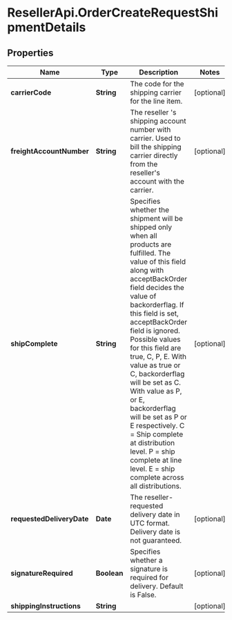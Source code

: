 # ResellerApi.OrderCreateRequestShipmentDetails

## Properties

Name | Type | Description | Notes
------------ | ------------- | ------------- | -------------
**carrierCode** | **String** | The code for the shipping carrier for the line item. | [optional] 
**freightAccountNumber** | **String** | The reseller &#39;s shipping account number with carrier. Used to bill the shipping carrier directly from the reseller&#39;s account with the carrier. | [optional] 
**shipComplete** | **String** | Specifies whether the shipment will be shipped only when all products are fulfilled. The value of this field along with acceptBackOrder field decides the value of backorderflag. If this field is set, acceptBackOrder field is ignored. Possible values for this field are true, C, P, E.    With value as true or C, backorderflag will be set as C.    With value as P, or E, backorderflag will be set as P or E respectively.    C &#x3D; Ship complete at distribution level.    P &#x3D; ship complete at line level.    E &#x3D; ship complete across all distributions.  | [optional] 
**requestedDeliveryDate** | **Date** | The reseller-requested delivery date in UTC format. Delivery date is not guaranteed. | [optional] 
**signatureRequired** | **Boolean** | Specifies whether a signature is required for delivery. Default is False. | [optional] 
**shippingInstructions** | **String** |  | [optional] 


